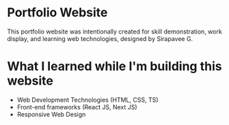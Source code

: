 # Portfolio Website
This portfolio website was intentionally created for skill demonstration, work display, and learning web technologies, designed by Sirapavee G.

# What I learned while I'm building this website
- Web Development Technologies (HTML, CSS, TS)
- Front-end frameworks (React JS, Next JS)
- Responsive Web Design